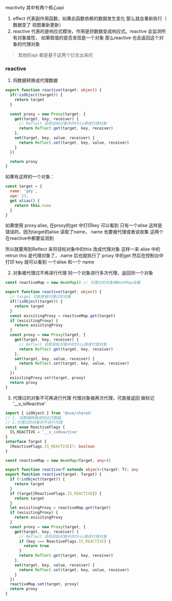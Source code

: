 reactivity 其中有两个核心api
1. effect 代表副作用函数，如果此函数依赖的数据发生变化 那么就会重新执行（ 数据变了 视图重新更新）
2. reactive 代表的是响应式模块，作用是将数据变成响应式。reactive 会监测所有对象属性， 如果取值的是否发现是一个对象 那么reactive 也会返回这个对象的代理对象
> 其他的api 都是基于这两个衍生出来的

### reactive
1. 将数据转换成代理数据
``` ts
export function reactive(target: object) {
  if(!isObject(target)) {
    return target
  }
  
  const proxy = new Proxy(target, {
    get(target, key, receiver) {
      // Reflect 会把目标对象中的this换成代理对象
      return Reflect.get(target, key, receiver)
    },
    set(target, key, value, receiver) {
      return Reflect.set(target, key, value, receiver)
    }
  })

  return proxy
}
```
如果有这样的一个对象：
```js
const target = {
  name: 'gdy',
  age: 23,
  get alias() {
    return this.name
  }
}
```
如果使用 proxy.alias, 在proxy的get 中打印key 可以看到 只有一个alise
这样是错误的，因为target的alise 读取了name， name 也要被代理或者说收集
这两个在reactive中都要监测到

所以就要用到Reflect 来将目标对象中的this 改成代理对象
这样一来 alise 中的retrun this 是代理对象了，.name 后也就执行了 proxy 中的get 
然后在控制台中打印 key 就可以看到 一个alise 和一个 name

2. 对象被代理过不再进行代理
同一个对象进行多次代理，返回同一个对象
``` ts
const reactiveMap = new WeakMap() // 代理过的对象被WeakMap收集

export function reactive(target: object) {
  // target 可能是被代理过的对象
  if(!isObject(target)) {
    return target
  }
  const exisitingProxy = reactiveMap.get(target)
  if (exisitingProxy) {
    return exisitingProxy
  }
  const proxy = new Proxy(target, {
    get(target, key, receiver) {
      // Reflect 会把目标对象中的this换成代理对象
      return Reflect.get(target, key, receiver)
    },
    set(target, key, value, receiver) {
      return Reflect.set(target, key, value, receiver)
    }
  })
  exisitingProxy.set(target, proxy)
  return proxy
}
```

3. 代理过的对象不可再进行代理
代理对象被再次代理，可直接返回
做标记 '__v_isReactive'
``` ts
import { isObject } from '@vue/shared'
// 1. 将数据转换成响应式数据
// 2.代理过的对象将不进行代理
const enum ReactiveFlags {
  IS_REACTIVE = '__v_isReactive'
}
interface Target {
  [ReactiveFlags.IS_REACTIVE]?: boolean
}

const reactiveMap = new WeakMap<Target, any>()

export function reactive<T extends object>(target: T): any
export function reactive(target: Target) {
  if (!isObject(target)) {
    return target
  }
  if (target[ReactiveFlags.IS_REACTIVE]) {
    return target
  }
  let exisitingProxy = reactiveMap.get(target)
  if (exisitingProxy) {
    return exisitingProxy
  }
  const proxy = new Proxy(target, {
    get(target, key, receiver) {
      // Reflect 会把目标对象中的this换成代理对象
      if (key === ReactiveFlags.IS_REACTIVE) {
        return true
      }
      return Reflect.get(target, key, receiver)
    },
    set(target, key, value, receiver) { 
      return Reflect.set(target, key, value, receiver)
    }
  })
  reactiveMap.set(target, proxy)
  return proxy
}
```


